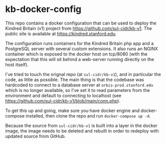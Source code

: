 # kb-docker-config

This repo contains a docker configuration that can be used to deploy the Kindred Britain (v1) project from https://github.com/sul-cidr/kb-v1.  The public site is available at https://kindred.stanford.edu.

The configuration runs containers for the Kindred Britain php app and a PostgreSQL server with several custom extensions.  It also runs an NGINX container which is exposed to the docker host on tcp/8080 (with the expectation that this will sit behind a web-server running directly on the host itself).

I've tried to touch the orignal repo (at `sul-cidr/kb-v1`), and in particular the code, as little as possible.  The main thing is that the codebase was hardcoded to connect to a database server at `orbis-prod.stanford.edu` which is no longer available, so I've set it to read parameters from the environment and default to connecting to localhost (see https://github.com/sul-cidr/kb-v1/blob/main/conn.php).

To get this up and going, make sure you have docker engine and docker-compose installed, then clone the repo and run `docker-compose up -d`.

Because the source from `sul-cidr/kb-v1` is built into a layer in the docker image, the image needs to be deleted and rebuilt in order to redeploy with updated source from GitHub.
